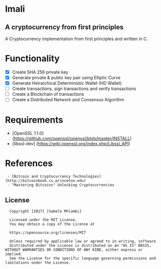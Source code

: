 # Imali 
## A cryptocurrency from first principles 

A Cryptocurrency implementation from first principles and written in C. 

# Functionality
* [x] Create SHA 256 private key
* [x] Generate private & public key pair using Elliptic Curve
* [x] Generate Heirarchical Deterministic Wallet (HD Wallet)
* [ ] Create transactions, sign transactions and verify transactions
* [ ] Create a Blockchain of transactions
* [ ] Create a Distributed Network and Consensus Algorithm

# Requirements
- [OpenSSL 1.1.0] (https://github.com/openssl/openssl/blob/master/INSTALL)
- [libssl-dev] (https://wiki.openssl.org/index.php/Libssl_API)

# References
     - [Bitcoin and Cryptocurrency Technologies] (http://bitcoinbook.cs.princeton.edu)
     - "Mastering Bitcoins" Unlocking Cryptocurrencies 

## License

      Copyright [2017] [Sabelo Mhlambi]

      Licensed under the MIT License.
      You may obtain a copy of the License at

      https://opensource.org/licenses/MIT

      Unless required by applicable law or agreed to in writing, software
      distributed under the License is distributed on an "AS IS" BASIS, WITHOUT WARRANTIES OR CONDITIONS OF ANY KIND, either express or implied.
      See the License for the specific language governing permissions and limitations under the License.

